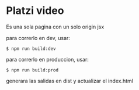 # Platzi video

Es una sola pagina con un solo origin jsx

para correrlo en dev, usar:
```
$ npm run build:dev
```


para correrlo en produccion, usar:
```
$ npm run build:prod
```
generara las salidas en dist y actualizar el index.html